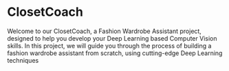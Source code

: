 # ClosetCoach
Welcome to our ClosetCoach, a Fashion Wardrobe Assistant project, designed to help you develop your Deep Learning based Computer Vision skills. In this project, we will guide you through the process of building a fashion wardrobe assistant from scratch, using cutting-edge Deep Learning techniques
